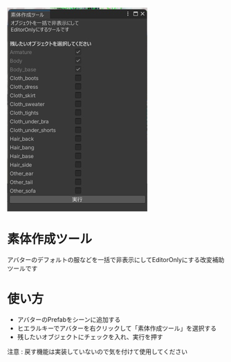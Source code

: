 ![image](image.jpg "image")

# 素体作成ツール
アバターのデフォルトの服などを一括で非表示にしてEditorOnlyにする改変補助ツールです

# 使い方
* アバターのPrefabをシーンに追加する
* ヒエラルキーでアバターを右クリックして「素体作成ツール」を選択する
* 残したいオブジェクトにチェックを入れ、実行を押す

注意 : 戻す機能は実装していないので気を付けて使用してください
